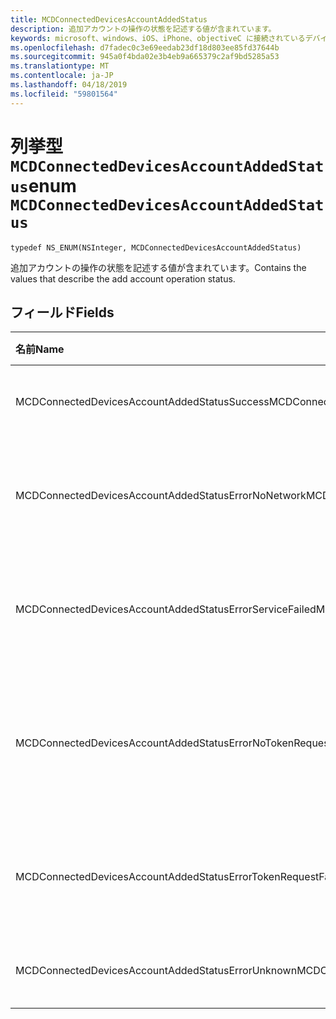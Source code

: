 ```yaml
---
title: MCDConnectedDevicesAccountAddedStatus
description: 追加アカウントの操作の状態を記述する値が含まれています。
keywords: microsoft、windows、iOS、iPhone、objectiveC に接続されているデバイス、プロジェクトのローマ
ms.openlocfilehash: d7fadec0c3e69eedab23df18d803ee85fd37644b
ms.sourcegitcommit: 945a0f4bda02e3b4eb9a665379c2af9bd5285a53
ms.translationtype: MT
ms.contentlocale: ja-JP
ms.lasthandoff: 04/18/2019
ms.locfileid: "59801564"
---
```

# <a name="enum-mcdconnecteddevicesaccountaddedstatus"></a><span data-ttu-id="9f540-104">列挙型 `MCDConnectedDevicesAccountAddedStatus`</span><span class="sxs-lookup"><span data-stu-id="9f540-104">enum `MCDConnectedDevicesAccountAddedStatus`</span></span>

```
typedef NS_ENUM(NSInteger, MCDConnectedDevicesAccountAddedStatus)
```  
<span data-ttu-id="9f540-105">追加アカウントの操作の状態を記述する値が含まれています。</span><span class="sxs-lookup"><span data-stu-id="9f540-105">Contains the values that describe the add account operation status.</span></span>

## <a name="fields"></a><span data-ttu-id="9f540-106">フィールド</span><span class="sxs-lookup"><span data-stu-id="9f540-106">Fields</span></span>

| <span data-ttu-id="9f540-107">名前</span><span class="sxs-lookup"><span data-stu-id="9f540-107">Name</span></span>                              |   <span data-ttu-id="9f540-108">値</span><span class="sxs-lookup"><span data-stu-id="9f540-108">Value</span></span>     | <span data-ttu-id="9f540-109">説明</span><span class="sxs-lookup"><span data-stu-id="9f540-109">Description</span></span> |
|:----------------------------------|:------|:-------------------------------|
| <span data-ttu-id="9f540-110">MCDConnectedDevicesAccountAddedStatusSuccess</span><span class="sxs-lookup"><span data-stu-id="9f540-110">MCDConnectedDevicesAccountAddedStatusSuccess</span></span> | <span data-ttu-id="9f540-111">0</span><span class="sxs-lookup"><span data-stu-id="9f540-111">0</span></span> | <span data-ttu-id="9f540-112">アカウントは、プラットフォームに正常に追加されました。</span><span class="sxs-lookup"><span data-stu-id="9f540-112">The account was successfully added to the platform.</span></span> |
| <span data-ttu-id="9f540-113">MCDConnectedDevicesAccountAddedStatusErrorNoNetwork</span><span class="sxs-lookup"><span data-stu-id="9f540-113">MCDConnectedDevicesAccountAddedStatusErrorNoNetwork</span></span> | <span data-ttu-id="9f540-114">1</span><span class="sxs-lookup"><span data-stu-id="9f540-114">1</span></span> | <span data-ttu-id="9f540-115">ローマにネットワーク アクセスが検出されないために、アカウントの操作が失敗しました。</span><span class="sxs-lookup"><span data-stu-id="9f540-115">The account operation failed since Rome detected no network access.</span></span> |
| <span data-ttu-id="9f540-116">MCDConnectedDevicesAccountAddedStatusErrorServiceFailed</span><span class="sxs-lookup"><span data-stu-id="9f540-116">MCDConnectedDevicesAccountAddedStatusErrorServiceFailed</span></span> | <span data-ttu-id="9f540-117">2</span><span class="sxs-lookup"><span data-stu-id="9f540-117">2</span></span> | <span data-ttu-id="9f540-118">ローマで web サービスにお問い合わせできなかったために、アカウントの操作が失敗しました。</span><span class="sxs-lookup"><span data-stu-id="9f540-118">The account operation failed since Rome was unable to contact web services.</span></span> |
| <span data-ttu-id="9f540-119">MCDConnectedDevicesAccountAddedStatusErrorNoTokenRequestSubscriber</span><span class="sxs-lookup"><span data-stu-id="9f540-119">MCDConnectedDevicesAccountAddedStatusErrorNoTokenRequestSubscriber</span></span> | <span data-ttu-id="9f540-120">3</span><span class="sxs-lookup"><span data-stu-id="9f540-120">3</span></span> | <span data-ttu-id="9f540-121">アカウントの操作では、アプリが AccessTokenRequested イベントをサブスクライブしていないために失敗しました。</span><span class="sxs-lookup"><span data-stu-id="9f540-121">The account operation failed since the app didn't subscribe to the AccessTokenRequested event.</span></span> |
| <span data-ttu-id="9f540-122">MCDConnectedDevicesAccountAddedStatusErrorTokenRequestFailed</span><span class="sxs-lookup"><span data-stu-id="9f540-122">MCDConnectedDevicesAccountAddedStatusErrorTokenRequestFailed</span></span> | <span data-ttu-id="9f540-123">4</span><span class="sxs-lookup"><span data-stu-id="9f540-123">4</span></span> | <span data-ttu-id="9f540-124">要求されたときに、トークンをアプリが失敗したため、アカウントの操作が失敗しました。</span><span class="sxs-lookup"><span data-stu-id="9f540-124">The account operation failed since the app failed to return a token when requested.</span></span> |
| <span data-ttu-id="9f540-125">MCDConnectedDevicesAccountAddedStatusErrorUnknown</span><span class="sxs-lookup"><span data-stu-id="9f540-125">MCDConnectedDevicesAccountAddedStatusErrorUnknown</span></span> | <span data-ttu-id="9f540-126">5</span><span class="sxs-lookup"><span data-stu-id="9f540-126">5</span></span> | <span data-ttu-id="9f540-127">不明な理由により、アカウントの操作が失敗しました。</span><span class="sxs-lookup"><span data-stu-id="9f540-127">The account operation failed for unknown reasons.</span></span> |
